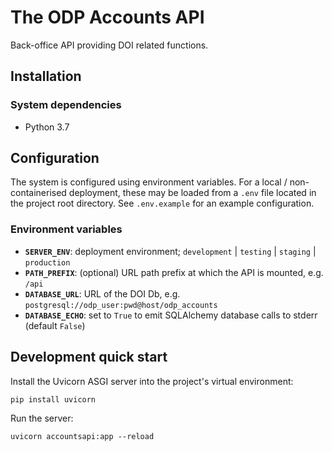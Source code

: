 # The ODP Accounts API

Back-office API providing DOI related functions.

## Installation

### System dependencies

* Python 3.7

## Configuration

The system is configured using environment variables. For a local / non-containerised deployment,
these may be loaded from a `.env` file located in the project root directory. See `.env.example`
for an example configuration.

### Environment variables

- **`SERVER_ENV`**: deployment environment; `development` | `testing` | `staging` | `production`
- **`PATH_PREFIX`**: (optional) URL path prefix at which the API is mounted, e.g. `/api`
- **`DATABASE_URL`**: URL of the DOI Db, e.g. `postgresql://odp_user:pwd@host/odp_accounts`
- **`DATABASE_ECHO`**: set to `True` to emit SQLAlchemy database calls to stderr (default `False`)

## Development quick start

Install the Uvicorn ASGI server into the project's virtual environment:

    pip install uvicorn

Run the server:

    uvicorn accountsapi:app --reload
